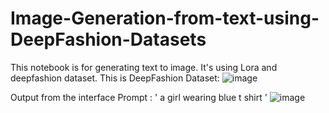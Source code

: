 # Image-Generation-from-text-using-DeepFashion-Datasets


This notebook is for generating text to image. It's using Lora and deepfashion dataset.
This is DeepFashion Dataset:
![image](https://github.com/user-attachments/assets/200a7a42-705a-4aab-8c8b-90b74be01500)


Output from the interface 
Prompt : ' a girl wearing blue  t shirt '
![image](https://github.com/user-attachments/assets/b59cfff8-4c2d-449d-8eec-1bf9904abd2f)
